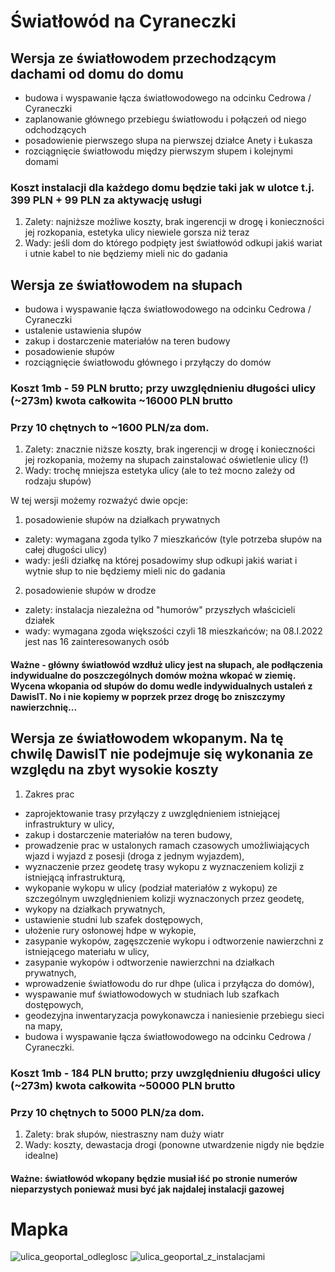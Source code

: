 # Światłowód na Cyraneczki

## Wersja ze światłowodem przechodzącym dachami od domu do domu
- budowa i wyspawanie łącza światłowodowego na odcinku Cedrowa / Cyraneczki
- zaplanowanie głównego przebiegu światłowodu i połączeń od niego odchodzących
- posadowienie pierwszego słupa na pierwszej działce Anety i Łukasza
- rozciągnięcie światłowodu między pierwszym słupem i kolejnymi domami

### Koszt instalacji dla każdego domu będzie taki jak w ulotce t.j. 399 PLN + 99 PLN za aktywację usługi
1. Zalety: najniższe możliwe koszty, brak ingerencji w drogę i konieczności jej rozkopania, estetyka ulicy niewiele gorsza niż teraz
2. Wady: jeśli dom do którego podpięty jest światłowód odkupi jakiś wariat i utnie kabel to nie będziemy mieli nic do gadania

## Wersja ze światłowodem na słupach
- budowa i wyspawanie łącza światłowodowego na odcinku Cedrowa / Cyraneczki
- ustalenie ustawienia słupów 
- zakup i dostarczenie materiałów na teren budowy
- posadowienie słupów
- rozciągnięcie światłowodu głównego i przyłączy do domów

### Koszt 1mb - 59 PLN brutto; przy uwzględnieniu długości ulicy (~273m) kwota całkowita ~16000 PLN brutto
### Przy 10 chętnych to ~1600 PLN/za dom.
1. Zalety: znacznie niższe koszty, brak ingerencji w drogę i konieczności jej rozkopania, możemy na słupach zainstalować oświetlenie ulicy (!)
2. Wady: trochę mniejsza estetyka ulicy (ale to też mocno zależy od rodzaju słupów)

W tej wersji możemy rozważyć dwie opcje:
1. posadowienie słupów na działkach prywatnych 
- zalety: wymagana zgoda tylko 7 mieszkańców (tyle potrzeba słupów na całej długości ulicy)
- wady: jeśli działkę na której posadowimy słup odkupi jakiś wariat i wytnie słup to nie będziemy mieli nic do gadania
2. posadowienie słupów w drodze
- zalety: instalacja niezależna od "humorów" przyszłych właścicieli działek
- wady: wymagana zgoda większości czyli 18 mieszkańców; na 08.I.2022 jest nas 16 zainteresowanych osób

#### Ważne - główny światłowód wzdłuż ulicy jest na słupach, ale podłączenia indywidualne do poszczególnych domów **można wkopać w ziemię**. Wycena wkopania od słupów do domu wedle indywidualnych ustaleń z DawisIT. No i nie kopiemy w poprzek przez drogę bo zniszczymy nawierzchnię...

## Wersja ze światłowodem wkopanym. **Na tę chwilę DawisIT nie podejmuje się wykonania ze względu na zbyt wysokie koszty**
1. Zakres prac
- zaprojektowanie trasy przyłączy z uwzględnieniem istniejącej infrastruktury w ulicy,
- zakup i dostarczenie materiałów na teren budowy,
- prowadzenie prac w ustalonych ramach czasowych umożliwiających wjazd i wyjazd z posesji (droga z jednym wyjazdem),
- wyznaczenie przez geodetę trasy wykopu z wyznaczeniem kolizji z istniejącą infrastrukturą,
- wykopanie wykopu w ulicy (podział materiałów z wykopu)  ze szczególnym uwzględnieniem kolizji wyznaczonych przez geodetę,
- wykopy na działkach prywatnych,
- ustawienie studni lub szafek dostępowych,
- ułożenie rury osłonowej hdpe w wykopie,
- zasypanie wykopów, zagęszczenie wykopu i odtworzenie nawierzchni z istniejącego materiału w ulicy,
- zasypanie wykopów i odtworzenie nawierzchni na działkach prywatnych,
- wprowadzenie światłowodu do rur dhpe (ulica i przyłącza do domów),
- wyspawanie muf światłowodowych w studniach lub szafkach dostępowych,
- geodezyjna inwentaryzacja powykonawcza i naniesienie przebiegu sieci na mapy,
- budowa i wyspawanie łącza światłowodowego na odcinku Cedrowa / Cyraneczki.
### Koszt 1mb - 184 PLN brutto; przy uwzględnieniu długości ulicy (~273m) kwota całkowita ~50000 PLN brutto
### Przy 10 chętnych to 5000 PLN/za dom.
1. Zalety: brak słupów, niestraszny nam duży wiatr
2. Wady: koszty, dewastacja drogi (ponowne utwardzenie nigdy nie będzie idealne)

#### Ważne: światłowód wkopany będzie musiał iść po stronie numerów nieparzystych ponieważ musi być jak najdalej instalacji gazowej

# Mapka

![ulica_geoportal_odleglosc](https://user-images.githubusercontent.com/65955437/211191834-ba17f4cf-bb20-4d46-9068-c2190388a7bb.jpg)
![ulica_geoportal_z_instalacjami](https://user-images.githubusercontent.com/65955437/211274588-948bd100-b547-488d-9515-9cb693ee366f.jpg)

